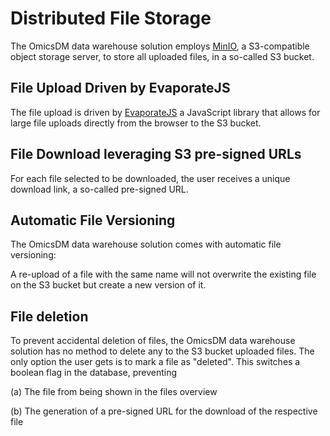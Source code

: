 # Distributed File Storage

The OmicsDM data warehouse solution employs [MinIO](https://min.io), 
a S3-compatible object storage server, to store all uploaded files,
in a so-called S3 bucket. 

## File Upload Driven by EvaporateJS

The file upload is driven by [EvaporateJS](https://github.com/TTLabs/EvaporateJS) 
a JavaScript library that allows for large file uploads
directly from the browser to the S3 bucket.

## File Download leveraging S3 pre-signed URLs

For each file selected to be downloaded, the user receives a unique download link,
a so-called pre-signed URL. 

## Automatic File Versioning

The OmicsDM data warehouse solution comes with automatic file versioning:

A re-upload of a file with the same name will not overwrite the existing file on the S3 bucket
but create a new version of it.

## File deletion

To prevent accidental deletion of files, the OmicsDM data warehouse solution has no method to delete any
to the S3 bucket uploaded files. The only option the user gets is to mark a file as "deleted".
This switches a boolean flag in the database, preventing 

(a) The file from being shown in the files overview

(b) The generation of a pre-signed URL for the download of the respective file